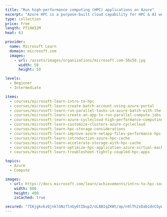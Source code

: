 ```yaml
---
title: "Run high-performance computing (HPC) applications on Azure"
excerpt: "Azure HPC is a purpose-built cloud capability for HPC & AI workload, using leading-edge processors and HPC-class InfiniBand interconnect, to deliver the best application performance, scalability, and value. Azure HPC enables users to unlock innovation, productivity, and business agility, through a highly available range of HPC & AI technologies that can be dynamically allocated as your business and technical needs change. This learning path is a series of modules that help you get started on Azure HPC - you can choose topics you are most interested in or progress through each of them one by one."
type: collection
price: Free
length: PT10H32M
heat: 63

provider:
  name: Microsoft Learn
  domain: microsoft.com
  images:
    - url: /assets/images/organizations/microsoft.com-50x50.jpg
      width: 50
      height: 50

levels:
  - Beginner
  - Intermediate

items:
  - courses/microsoft-learn-intro-to-hpc
  - courses/microsoft-learn-create-batch-account-using-azure-portal
  - courses/microsoft-learn-run-parallel-tasks-in-azure-batch-with-the-azure-cli
  - courses/microsoft-learn-create-an-app-to-run-parallel-compute-jobs-in-azure-batch
  - courses/microsoft-learn-azure-cyclecloud-high-performance-computing
  - courses/microsoft-learn-customize-clusters-azure-cyclecloud
  - courses/microsoft-learn-hpc-storage-considerations
  - courses/microsoft-learn-improve-azure-netapp-files-performance-hpc-eda-best-practices
  - courses/microsoft-learn-introduction-azure-hpc-cache
  - courses/microsoft-learn-accelerate-storage-with-hpc-cache
  - courses/microsoft-learn-optimize-hpc-application-azure-virtual-machines-series
  - courses/microsoft-learn-troubleshoot-tightly-coupled-hpc-apps

topics:
  - Azure
  - Compute

images:
  - url: https://docs.microsoft.com/learn/achievements/intro-to-hpc-social.png
    width: 800
    height: 400
    isCached: true

secured: "7I6jgkvkzQjnklGNz7lnGy6tIbup2/oL8BIqZKWt/ap/n9lTh2sDab1dnCGywYhNpGPcKOotyrCoE9gmZYwkEoX90UOrgjGBIA+YC7Mm4M9IcDR2JDP6r9Ps0qgqllRpWchLtcPe9rRG5b3DFCkfwHlUCWdvUlaLOyyRnfuVYtP1hQS0/Wa6UBqivSDaLiuobQqfqH4UlpN1YNX5fkzh13UdLChENC/KxH1xNLmlsiULRqcg5Il55FZQF6W9x+gXwJELCFzElHd0KQg8YTE+6/Ivr3U2i8aK14XS+YubP/7nZkkhoJEmgaGb0R1eElVdl6EaiRHJuxzhYaTKbyJ6UPjghdaQ5J8UmasytzsGTwk=;5H6tcRHPH2P8+z9OPvoH8Q=="
---
```


